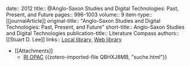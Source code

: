 date:: 2012
title:: @Anglo-Saxon Studies and Digital Technologies: Past, Present, and Future
pages:: 996-1003
volume:: 9
item-type:: [[journalArticle]]
original-title:: "Anglo-Saxon Studies and Digital Technologies: Past, Present, and Future"
short-title:: Anglo-Saxon Studies and Digital Technologies
publication-title:: Literature Compass
authors:: [[Stuart D. Lee]]
links:: [Local library](zotero://select/groups/2386895/items/LF2P2HRI), [Web library](https://www.zotero.org/groups/2386895/items/LF2P2HRI)

- [[Attachments]]
	- [RI OPAC](http://opac.regesta-imperii.de/lang_en/suche.php?qs=Digital&ts=&ps=&tags=&ejahr=&thes=&sprache=&sortierung=d&pagesize=20&objektart=alle&page=22) {{zotero-imported-file QBHXJ8MB, "suche.html"}}